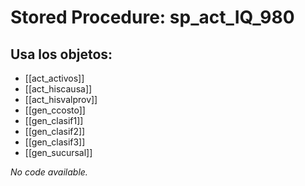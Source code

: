 # Stored Procedure: sp_act_IQ_980

## Usa los objetos:
- [[act_activos]]
- [[act_hiscausa]]
- [[act_hisvalprov]]
- [[gen_ccosto]]
- [[gen_clasif1]]
- [[gen_clasif2]]
- [[gen_clasif3]]
- [[gen_sucursal]]

*No code available.*
